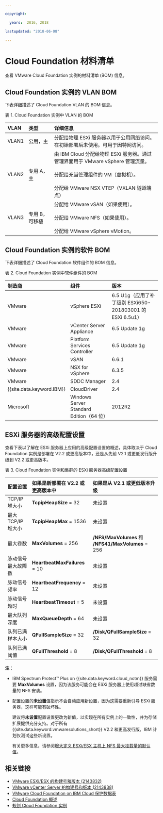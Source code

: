 ```yaml
---

copyright:

  years:  2016, 2018

lastupdated: "2018-06-08"

---
```


# Cloud Foundation 材料清单

查看 VMware Cloud Foundation 实例的材料清单 (BOM) 信息。

## Cloud Foundation 实例的 VLAN BOM

下表详细描述了 Cloud Foundation VLAN 的 BOM 信息。

表 1. Cloud Foundation 实例中 VLAN 的 BOM

|VLAN|类型|详细信息|
|:----------|:----------|:-------------|
|VLAN1|公用，主|分配给物理 ESXi 服务器以用于公用网络访问。在初始部署后未使用。可用于因特网访问。|
|VLAN2|专用 A，主|由 IBM Cloud 分配给物理 ESXi 服务器。通过管理界面用于 VMware vSphere 管理流量。<br><br>分配给充当管理组件的 VM（虚拟机）。<br><br>分配给 VMware NSX VTEP（VXLAN 隧道端点）|
|VLAN3|专用 B，可移植|分配给 VMware vSAN（如果使用）。<br><br>分配给 VMware NFS（如果使用）。<br><br>分配给 VMware vSphere vMotion。|

## Cloud Foundation 实例的软件 BOM

下表详细描述了 Cloud Foundation 软件组件的 BOM 信息。

表 2. Cloud Foundation 实例中软件组件的 BOM

|制造商|组件|版本|
|:-------------|:-----------------------------------------|:-------------|
|VMware|vSphere ESXi|6.5 U1g（应用了补丁级别 ESXi650-201803001 的 ESXi 6.5u1）|
|VMware|vCenter Server Appliance|6.5 Update 1g|
|VMware|Platform Services Controller|6.5 Update 1g|
|VMware|vSAN|6.6.1|
|VMware|NSX for vSphere|6.3.5|
|VMware|SDDC Manager|2.4|
| {{site.data.keyword.IBM}} |CloudDriver|2.4|
|Microsoft|Windows Server Standard Edition（64 位）|2012R2|

## ESXi 服务器的高级配置设置

查看下表以了解在 ESXi 服务器上应用的高级配置设置的概述，具体取决于 Cloud Foundation 实例是部署在 V2.2 或更高版本中，还是从先前 V2.1 或更低发行版升级到 V2.2 或更高版本。

表 3. Cloud Foundation 实例和集群的 ESXi 服务器高级配置设置

|配置设置|如果是新部署在 V2.2 或更高版本中|如果是从 V2.1 或更低版本升级|   
|:------------- |:------------- |:------------- |
|TCP/IP 堆大小|**TcpipHeapSize** = 32|未设置|
|最大 TCP/IP 堆大小|**TcpipHeapMax** = 1536|未设置|  
|最大卷数|**MaxVolumes** = 256|**/NFS/MaxVolumes** 和 **/NFS41/MaxVolumes** = 256|  
|脉动信号最大故障数|**HeartbeatMaxFailures** = 10|未设置|  
|脉动信号频率|**HeartbeatFrequency** = 12|未设置|  
|脉动信号超时|**HeartbeatTimeout** = 5|未设置|
|最大队列深度|**MaxQueueDepth** = 64|未设置|
|队列已满样本大小|**QFullSampleSize** = 32|**/Disk/QFullSampleSize** = 32|
|队列已满阈值|**QFullThreshold** = 8|**/Disk/QFullThreshold** = 8|

**注**：
* IBM Spectrum Protect&trade; Plus on {{site.data.keyword.cloud_notm}} 服务需要 **MaxVolumes** 设置，因为该服务可能会在 ESXi 服务器上使用超过缺省数量的 NFS 安装。
* 配置设置的**未设置**值指示不会自动应用新设置，因为这需要重新引导 ESXi 服务器，这样可能有破坏性。

  建议将**未设置**配置设置更改为新值，以实现在所有实例上的一致性，并为存储扩展提供充分支持。对于所有 {{site.data.keyword.vmwaresolutions_short}} V2.2 和更高发行版，IBM 计划仅测试这些新设置。

  有关更多信息，请参阅[增大定义 ESXi/ESX 主机上 NFS 最大挂载量的默认值](https://kb.vmware.com/s/article/2239)。

## 相关链接

* [VMware ESXi/ESX 的构建号和版本 (2143832)](https://kb.vmware.com/s/article/2143832)
* [VMware vCenter Server 的构建号和版本 (2143838)](https://kb.vmware.com/s/article/2143838)
* [VMware Cloud Foundation on IBM Cloud 保护数据表](https://www.ibm.com/software/reports/compatibility/clarity-reports/report/html/softwareReqsForProduct?deliverableId=C87A0EC07E7311E6BA51E79BE9476040)
* [Cloud Foundation 概述](sd_cloudfoundationoverview.html)
* [规划 Cloud Foundation 实例](sd_planning.html)

